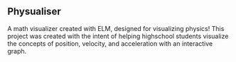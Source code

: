 ## Physualiser
A math visualizer created with ELM, designed for visualizing physics!
This project was created with the intent of helping highschool students visualize the concepts of position, velocity, and acceleration with an interactive graph. 
